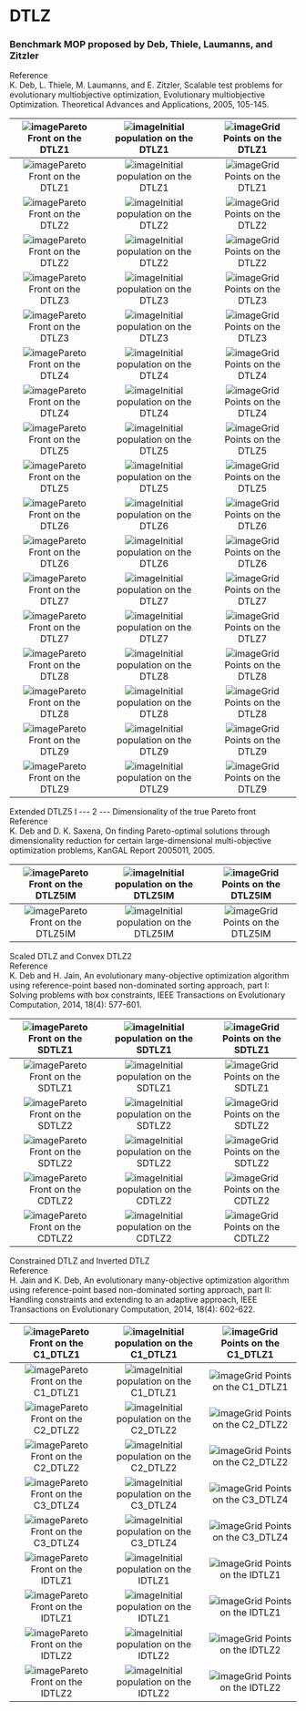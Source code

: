 # DTLZ
### Benchmark MOP proposed by Deb, Thiele, Laumanns, and Zitzler  
Reference  
K. Deb, L. Thiele, M. Laumanns, and E. Zitzler, Scalable test problems
for evolutionary multiobjective optimization, Evolutionary multiobjective
Optimization. Theoretical Advances and Applications, 2005, 105-145.
 
|![image](../image/DTLZ1_M2PF.svg)Pareto Front on the DTLZ1|![image](../image/DTLZ1_M2Init.svg)Initial population on the DTLZ1|![image](../image/DTLZ1_M2Grid.svg)Grid Points on the DTLZ1|
|:-:|:-:|:-:|
|![image](../image/DTLZ1_M3PF.svg)Pareto Front on the DTLZ1|![image](../image/DTLZ1_M3Init.svg)Initial population on the DTLZ1|![image](../image/DTLZ1_M3Grid.svg)Grid Points on the DTLZ1|
|![image](../image/DTLZ2_M2PF.svg)Pareto Front on the DTLZ2|![image](../image/DTLZ2_M2Init.svg)Initial population on the DTLZ2|![image](../image/DTLZ2_M2Grid.svg)Grid Points on the DTLZ2|
|![image](../image/DTLZ2_M3PF.svg)Pareto Front on the DTLZ2|![image](../image/DTLZ2_M3Init.svg)Initial population on the DTLZ2|![image](../image/DTLZ2_M3Grid.svg)Grid Points on the DTLZ2|
|![image](../image/DTLZ3_M2PF.svg)Pareto Front on the DTLZ3|![image](../image/DTLZ3_M2Init.svg)Initial population on the DTLZ3|![image](../image/DTLZ3_M2Grid.svg)Grid Points on the DTLZ3|
|![image](../image/DTLZ3_M3PF.svg)Pareto Front on the DTLZ3|![image](../image/DTLZ3_M3Init.svg)Initial population on the DTLZ3|![image](../image/DTLZ3_M3Grid.svg)Grid Points on the DTLZ3|
|![image](../image/DTLZ4_M2PF.svg)Pareto Front on the DTLZ4|![image](../image/DTLZ4_M2Init.svg)Initial population on the DTLZ4|![image](../image/DTLZ4_M2Grid.svg)Grid Points on the DTLZ4|
|![image](../image/DTLZ4_M3PF.svg)Pareto Front on the DTLZ4|![image](../image/DTLZ4_M3Init.svg)Initial population on the DTLZ4|![image](../image/DTLZ4_M3Grid.svg)Grid Points on the DTLZ4|
|![image](../image/DTLZ5_M2PF.svg)Pareto Front on the DTLZ5|![image](../image/DTLZ5_M2Init.svg)Initial population on the DTLZ5|![image](../image/DTLZ5_M2Grid.svg)Grid Points on the DTLZ5|
|![image](../image/DTLZ5_M3PF.svg)Pareto Front on the DTLZ5|![image](../image/DTLZ5_M3Init.svg)Initial population on the DTLZ5|![image](../image/DTLZ5_M3Grid.svg)Grid Points on the DTLZ5|
|![image](../image/DTLZ6_M2PF.svg)Pareto Front on the DTLZ6|![image](../image/DTLZ6_M2Init.svg)Initial population on the DTLZ6|![image](../image/DTLZ6_M2Grid.svg)Grid Points on the DTLZ6|
|![image](../image/DTLZ6_M3PF.svg)Pareto Front on the DTLZ6|![image](../image/DTLZ6_M3Init.svg)Initial population on the DTLZ6|![image](../image/DTLZ6_M3Grid.svg)Grid Points on the DTLZ6|
|![image](../image/DTLZ7_M2PF.svg)Pareto Front on the DTLZ7|![image](../image/DTLZ7_M2Init.svg)Initial population on the DTLZ7|![image](../image/DTLZ7_M2Grid.svg)Grid Points on the DTLZ7|
|![image](../image/DTLZ7_M3PF.svg)Pareto Front on the DTLZ7|![image](../image/DTLZ7_M3Init.svg)Initial population on the DTLZ7|![image](../image/DTLZ7_M3Grid.svg)Grid Points on the DTLZ7|
|![image](../image/DTLZ8_M2PF.svg)Pareto Front on the DTLZ8|![image](../image/DTLZ8_M2Init.svg)Initial population on the DTLZ8|![image](../image/DTLZ8_M2Grid.svg)Grid Points on the DTLZ8|
|![image](../image/DTLZ8_M3PF.svg)Pareto Front on the DTLZ8|![image](../image/DTLZ8_M3Init.svg)Initial population on the DTLZ8|![image](../image/DTLZ8_M3Grid.svg)Grid Points on the DTLZ8|
|![image](../image/DTLZ9_M2PF.svg)Pareto Front on the DTLZ9|![image](../image/DTLZ9_M2Init.svg)Initial population on the DTLZ9|![image](../image/DTLZ9_M2Grid.svg)Grid Points on the DTLZ9|
|![image](../image/DTLZ9_M3PF.svg)Pareto Front on the DTLZ9|![image](../image/DTLZ9_M3Init.svg)Initial population on the DTLZ9|![image](../image/DTLZ9_M3Grid.svg)Grid Points on the DTLZ9|
 
Extended DTLZ5    I --- 2 --- Dimensionality of the true Pareto front  
Reference  
K. Deb and D. K. Saxena, On finding Pareto-optimal solutions through
dimensionality reduction for certain large-dimensional multi-objective
optimization problems, KanGAL Report 2005011, 2005.
 
|![image](../image/DTLZ5IM_M2PF.svg)Pareto Front on the DTLZ5IM|![image](../image/DTLZ5IM_M2Init.svg)Initial population on the DTLZ5IM|![image](../image/DTLZ5IM_M2Grid.svg)Grid Points on the DTLZ5IM|
|:-:|:-:|:-:|
|![image](../image/DTLZ5IM_M3PF.svg)Pareto Front on the DTLZ5IM|![image](../image/DTLZ5IM_M3Init.svg)Initial population on the DTLZ5IM|![image](../image/DTLZ5IM_M3Grid.svg)Grid Points on the DTLZ5IM|
 
Scaled DTLZ and Convex DTLZ2  
Reference  
K. Deb and H. Jain, An evolutionary many-objective optimization algorithm
using reference-point based non-dominated sorting approach, part I:
Solving problems with box constraints, IEEE Transactions on Evolutionary
Computation, 2014, 18(4): 577-601.
  
|![image](../image/SDTLZ1_M2PF.svg)Pareto Front on the SDTLZ1|![image](../image/SDTLZ1_M2Init.svg)Initial population on the SDTLZ1|![image](../image/SDTLZ1_M2Grid.svg)Grid Points on the SDTLZ1|
|:-:|:-:|:-:|
|![image](../image/SDTLZ1_M3PF.svg)Pareto Front on the SDTLZ1|![image](../image/SDTLZ1_M3Init.svg)Initial population on the SDTLZ1|![image](../image/SDTLZ1_M3Grid.svg)Grid Points on the SDTLZ1|
|![image](../image/SDTLZ2_M2PF.svg)Pareto Front on the SDTLZ2|![image](../image/SDTLZ2_M2Init.svg)Initial population on the SDTLZ2|![image](../image/SDTLZ2_M2Grid.svg)Grid Points on the SDTLZ2|
|![image](../image/SDTLZ2_M3PF.svg)Pareto Front on the SDTLZ2|![image](../image/SDTLZ2_M3Init.svg)Initial population on the SDTLZ2|![image](../image/SDTLZ2_M3Grid.svg)Grid Points on the SDTLZ2|
|![image](../image/CDTLZ2_M2PF.svg)Pareto Front on the CDTLZ2|![image](../image/CDTLZ2_M2Init.svg)Initial population on the CDTLZ2|![image](../image/CDTLZ2_M2Grid.svg)Grid Points on the CDTLZ2|
|![image](../image/CDTLZ2_M3PF.svg)Pareto Front on the CDTLZ2|![image](../image/CDTLZ2_M3Init.svg)Initial population on the CDTLZ2|![image](../image/CDTLZ2_M3Grid.svg)Grid Points on the CDTLZ2|
 
Constrained DTLZ and Inverted DTLZ  
Reference  
H. Jain and K. Deb, An evolutionary many-objective optimization algorithm
using reference-point based non-dominated sorting approach, part II:
Handling constraints and extending to an adaptive approach, IEEE
Transactions on Evolutionary Computation, 2014, 18(4): 602-622.
 
|![image](../image/C1_DTLZ1_M2PF.svg)Pareto Front on the C1_DTLZ1|![image](../image/C1_DTLZ1_M2Init.svg)Initial population on the C1_DTLZ1|![image](../image/C1_DTLZ1_M2Grid.svg)Grid Points on the C1_DTLZ1|
|:-:|:-:|:-:|
|![image](../image/C1_DTLZ1_M3PF.svg)Pareto Front on the C1_DTLZ1|![image](../image/C1_DTLZ1_M3Init.svg)Initial population on the C1_DTLZ1|![image](../image/C1_DTLZ1_M3Grid.svg)Grid Points on the C1_DTLZ1|
|![image](../image/C2_DTLZ2_M2PF.svg)Pareto Front on the C2_DTLZ2|![image](../image/C2_DTLZ2_M2Init.svg)Initial population on the C2_DTLZ2|![image](../image/C2_DTLZ2_M2Grid.svg)Grid Points on the C2_DTLZ2|
|![image](../image/C2_DTLZ2_M3PF.svg)Pareto Front on the C2_DTLZ2|![image](../image/C2_DTLZ2_M3Init.svg)Initial population on the C2_DTLZ2|![image](../image/C2_DTLZ2_M3Grid.svg)Grid Points on the C2_DTLZ2|
|![image](../image/C3_DTLZ4_M2PF.svg)Pareto Front on the C3_DTLZ4|![image](../image/C3_DTLZ4_M2Init.svg)Initial population on the C3_DTLZ4|![image](../image/C3_DTLZ4_M2Grid.svg)Grid Points on the C3_DTLZ4|
|![image](../image/C3_DTLZ4_M3PF.svg)Pareto Front on the C3_DTLZ4|![image](../image/C3_DTLZ4_M3Init.svg)Initial population on the C3_DTLZ4|![image](../image/C3_DTLZ4_M3Grid.svg)Grid Points on the C3_DTLZ4|
|![image](../image/IDTLZ1_M2PF.svg)Pareto Front on the IDTLZ1|![image](../image/IDTLZ1_M2Init.svg)Initial population on the IDTLZ1|![image](../image/IDTLZ1_M2Grid.svg)Grid Points on the IDTLZ1|
|![image](../image/IDTLZ1_M3PF.svg)Pareto Front on the IDTLZ1|![image](../image/IDTLZ1_M3Init.svg)Initial population on the IDTLZ1|![image](../image/IDTLZ1_M3Grid.svg)Grid Points on the IDTLZ1|
|![image](../image/IDTLZ2_M2PF.svg)Pareto Front on the IDTLZ2|![image](../image/IDTLZ2_M2Init.svg)Initial population on the IDTLZ2|![image](../image/IDTLZ2_M2Grid.svg)Grid Points on the IDTLZ2|
|![image](../image/IDTLZ2_M3PF.svg)Pareto Front on the IDTLZ2|![image](../image/IDTLZ2_M3Init.svg)Initial population on the IDTLZ2|![image](../image/IDTLZ2_M3Grid.svg)Grid Points on the IDTLZ2|
